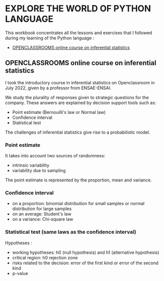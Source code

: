 # EXPLORE THE WORLD OF PYTHON LANGUAGE

This workbook concentrates all the lessons and exercises that I followed during my learning of the Python language :
- [OPENCLASSROOMS online course on inferential statistics](https://openclassrooms.com/fr/courses/4525306-initiez-vous-a-la-statistique-inferentielle)

## OPENCLASSROOMS online course on inferential statistics

I took the introductory course in inferential statistics on Openclassroom in July 2022, given by a professor from ENSAE-ENSAI.

We study the plurality of responses given to strategic questions for the company. These answers are explained by decision support tools such as:
- Point estimate (Bernouilli's law or Normal law)
- Confidence interval
- Statistical test

The challenges of inferential statistics give rise to a probabilistic model.

### Point estimate

It takes into account two sources of randomness:
- intrinsic variability
- variability due to sampling
  
The point estimate is represented by the proportion, mean and variance.

### Confidence interval

- on a proportion: binomial distribution for small samples or normal distribution for large samples
- on an average: Student's law
- on a variance: Chi-square law

### Statistical test (same laws as the confidence interval)

Hypotheses :
- working hypotheses: h0 (null hypothesis) and h1 (alternative hypothesis)
- critical region: h0 rejection zone
- risks related to the decision: error of the first kind or error of the second kind
- p-value
